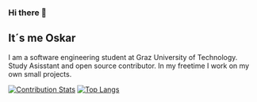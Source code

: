 ### Hi there 👋
## It´s me Oskar
I am a software engineering student at Graz University of Technology. Study Asisstant and open source contributor. In my freetime I work on my own small projects.

[![Contribution Stats](https://github-contribution-stats.vercel.app/api/?username=Walcho1125)](https://github.com/LordDashMe/github-contribution-stats/)
[![Top Langs](https://github-readme-stats.vercel.app/api/top-langs/?username=Walcho1125)](https://github.com/anuraghazra/github-readme-stats)
<!--
**Walcho1125/Walcho1125** is a ✨ _special_ ✨ repository because its `README.md` (this file) appears on your GitHub profile.

Here are some ideas to get you started:

- 🔭 I’m currently working on ...
- 🌱 I’m currently learning ...
- 👯 I’m looking to collaborate on ...
- 🤔 I’m looking for help with ...
- 💬 Ask me about ...
- 📫 How to reach me: ...
- 😄 Pronouns: ...
- ⚡ Fun fact: ...
-->
